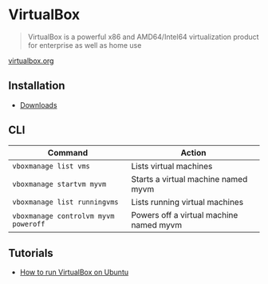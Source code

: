 # VirtualBox

> VirtualBox is a powerful x86 and AMD64/Intel64 virtualization product for enterprise as well as home use

[virtualbox.org](https://www.virtualbox.org/)

## Installation

* [Downloads](https://www.virtualbox.org/wiki/Downloads)

## CLI

Command                              | Action
-------------------------------------|----------------------------------------
`vboxmanage list vms`                | Lists virtual machines
`vboxmanage startvm myvm`            | Starts a virtual machine named myvm
`vboxmanage list runningvms`         | Lists running virtual machines
`vboxmanage controlvm myvm poweroff` | Powers off a virtual machine named myvm

## Tutorials

* [How to run VirtualBox on Ubuntu](howto-virtualbox-ubuntu.md)
